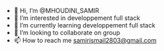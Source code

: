 - 👋 Hi, I’m @MHOUDINI_SAMIR
- 👀 I’m interested in developpement full stack
- 🌱 I’m currently learning developpement full stack
- 💞️ I’m looking to collaborate on group
- 📫 How to reach me samirismail2803@gmail.com

<!---
MHOUDINISAMIR/MHOUDINISAMIR is a ✨ special ✨ repository because its `README.md` (this file) appears on your GitHub profile.
You can click the Preview link to take a look at your changes.
--->
